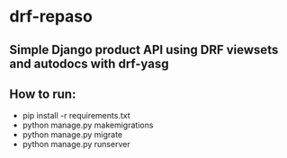 # drf-repaso
## Simple Django product API using DRF viewsets and autodocs with drf-yasg

## How to run:
- pip install -r requirements.txt
- python manage.py makemigrations
- python manage.py migrate
- python manage.py runserver
